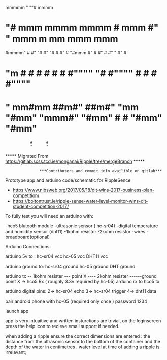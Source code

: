 


 mmmmm    "                  ""#            mmmm                             
 #   "# mmm    mmmm   mmmm     #     mmm   #"   "  mmm   m mm    mmm    mmm  
 #mmmm"   #    #" "#  #" "#    #    #"  #  "#mmm  #"  #  #"  #  #"  "  #"  # 
 #   "m   #    #   #  #   #    #    #""""      "# #""""  #   #  #      #"""" 
 #    " mm#mm  ##m#"  ##m#"    "mm  "#mm"  "mmm#" "#mm"  #   #  "#mm"  "#mm" 
               #      #                                                      
               "      "                                               

***** Migrated From https://gitlab.scss.tcd.ie/monganai/Ripple/tree/mergeBranch *****

                   ***Contributers and commit info availible on gitlab***
                  
 Prototype app and arduino code/schematic for RippleSence 
 
 - https://www.nibsweb.org/2017/05/18/dit-wins-2017-business-plan-competition/
 - https://boltontrust.ie/ripple-sense-water-level-monitor-wins-dit-student-competition-2017/


To fully test you will need an arduino with: 

 -hco5 blutooth module 
 -ultrasonic sensor ( hc-sr04)
 -digital temperature and humidity sensor (dht11)
 -1kohm resistor
 -2kohm resistor 
 -wires
 -breadboard(optional)

Arduino Connections:

 arduino 5v to : 
  hc-sr04 vcc
  hc-05 vcc
  DHT11  vcc

 arduino ground to:
  hc-sr04 ground
  hc-05 ground
  DHT  ground

 arduino tx --  1kohm resister --- point X ---- 2kohm resister ------ground
  point X -> hco5 Rx  (  roughly 3.3v required by hc-05)
  arduino rx to hco5 tx

 arduino digital pins:
  2-> hc-sr04 echo
  3-> hc-sr04 trigger
  4-> dht11 data



pair android phone with hc-05  (required only once )  password 1234

launch app

app is very intuaitive and written insturctions are trivial, on the loginscreen press the help icon to recieve email support if needed.

when adding a ripple ensure the correct dimensions are entered :
the distance from the ultrasonic sensor to the bottom of the container and the depth of the water in centimetres .
water level at time of adding a ripple is irrelavant;
 
 
